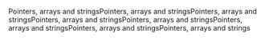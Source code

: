 Pointers, arrays and stringsPointers, arrays and stringsPointers, arrays and stringsPointers, arrays and stringsPointers, arrays and stringsPointers, arrays and stringsPointers, arrays and stringsPointers, arrays and strings
